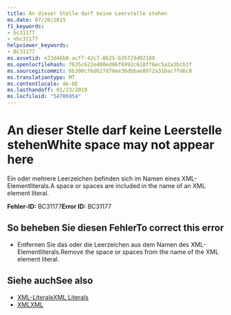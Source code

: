 ```yaml
---
title: An dieser Stelle darf keine Leerstelle stehen
ms.date: 07/20/2015
f1_keywords:
- bc31177
- vbc31177
helpviewer_keywords:
- BC31177
ms.assetid: e23d46b8-acf7-42c7-8625-b35f29d02189
ms.openlocfilehash: f635c622e400ed86f6992c618ff6ec5a2a3bcb1f
ms.sourcegitcommit: 6b308cf6d627d78ee36dbbae8972a310ac7fd6c8
ms.translationtype: MT
ms.contentlocale: de-DE
ms.lasthandoff: 01/23/2019
ms.locfileid: "54706954"
---
```

# <a name="white-space-may-not-appear-here"></a><span data-ttu-id="056f9-102">An dieser Stelle darf keine Leerstelle stehen</span><span class="sxs-lookup"><span data-stu-id="056f9-102">White space may not appear here</span></span>
<span data-ttu-id="056f9-103">Ein oder mehrere Leerzeichen befinden sich im Namen eines XML-Elementliterals.</span><span class="sxs-lookup"><span data-stu-id="056f9-103">A space or spaces are included in the name of an XML element literal.</span></span>  
  
 <span data-ttu-id="056f9-104">**Fehler-ID:** BC31177</span><span class="sxs-lookup"><span data-stu-id="056f9-104">**Error ID:** BC31177</span></span>  
  
## <a name="to-correct-this-error"></a><span data-ttu-id="056f9-105">So beheben Sie diesen Fehler</span><span class="sxs-lookup"><span data-stu-id="056f9-105">To correct this error</span></span>  
  
-   <span data-ttu-id="056f9-106">Entfernen Sie das oder die Leerzeichen aus dem Namen des XML-Elementliterals.</span><span class="sxs-lookup"><span data-stu-id="056f9-106">Remove the space or spaces from the name of the XML element literal.</span></span>  
  
## <a name="see-also"></a><span data-ttu-id="056f9-107">Siehe auch</span><span class="sxs-lookup"><span data-stu-id="056f9-107">See also</span></span>
- [<span data-ttu-id="056f9-108">XML-Literale</span><span class="sxs-lookup"><span data-stu-id="056f9-108">XML Literals</span></span>](../../visual-basic/language-reference/xml-literals/index.md)
- [<span data-ttu-id="056f9-109">XML</span><span class="sxs-lookup"><span data-stu-id="056f9-109">XML</span></span>](../../visual-basic/programming-guide/language-features/xml/index.md)
